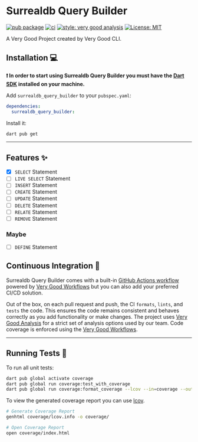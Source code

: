 # Surrealdb Query Builder

[![pub package](https://img.shields.io/pub/v/surrealdb_query_builder.svg?label=surrealdb_query_builder&color=blue)](https://pub.dartlang.org/packages/surrealdb_query_builder)
[![ci](https://github.com/AyushChothe/surrealdb_query_builder/actions/workflows/main.yaml/badge.svg?branch=main)](https://github.com/AyushChothe/surrealdb_query_builder/actions/workflows/main.yaml)
[![style: very good analysis][very_good_analysis_badge]][very_good_analysis_link]
[![License: MIT][license_badge]][license_link]

A Very Good Project created by Very Good CLI.

## Installation 💻

**❗ In order to start using Surrealdb Query Builder you must have the [Dart SDK][dart_install_link] installed on your machine.**

Add `surrealdb_query_builder` to your `pubspec.yaml`:

```yaml
dependencies:
  surrealdb_query_builder:
```

Install it:

```sh
dart pub get
```

---

## Features ✨

- [x] `SELECT` Statement
- [ ] `LIVE SELECT` Statement
- [ ] `INSERT` Statement
- [ ] `CREATE` Statement
- [ ] `UPDATE` Statement
- [ ] `DELETE` Statement
- [ ] `RELATE` Statement
- [ ] `REMOVE` Statement

### Maybe
- [ ] `DEFINE` Statement

## Continuous Integration 🤖

Surrealdb Query Builder comes with a built-in [GitHub Actions workflow][github_actions_link] powered by [Very Good Workflows][very_good_workflows_link] but you can also add your preferred CI/CD solution.

Out of the box, on each pull request and push, the CI `formats`, `lints`, and `tests` the code. This ensures the code remains consistent and behaves correctly as you add functionality or make changes. The project uses [Very Good Analysis][very_good_analysis_link] for a strict set of analysis options used by our team. Code coverage is enforced using the [Very Good Workflows][very_good_coverage_link].

---

## Running Tests 🧪

To run all unit tests:

```sh
dart pub global activate coverage
dart pub global run coverage:test_with_coverage
dart pub global run coverage:format_coverage --lcov --in=coverage --out=coverage/lcov.info -b .
```

To view the generated coverage report you can use [lcov](https://github.com/linux-test-project/lcov).

```sh
# Generate Coverage Report
genhtml coverage/lcov.info -o coverage/

# Open Coverage Report
open coverage/index.html
```

[dart_install_link]: https://dart.dev/get-dart
[github_actions_link]: https://docs.github.com/en/actions/learn-github-actions
[license_badge]: https://img.shields.io/badge/license-MIT-blue.svg
[license_link]: https://opensource.org/licenses/MIT
[logo_black]: https://raw.githubusercontent.com/VGVentures/very_good_brand/main/styles/README/vgv_logo_black.png#gh-light-mode-only
[logo_white]: https://raw.githubusercontent.com/VGVentures/very_good_brand/main/styles/README/vgv_logo_white.png#gh-dark-mode-only
[mason_link]: https://github.com/felangel/mason
[very_good_analysis_badge]: https://img.shields.io/badge/style-very_good_analysis-B22C89.svg
[very_good_analysis_link]: https://pub.dev/packages/very_good_analysis
[very_good_coverage_link]: https://github.com/marketplace/actions/very-good-coverage
[very_good_ventures_link]: https://verygood.ventures
[very_good_ventures_link_light]: https://verygood.ventures#gh-light-mode-only
[very_good_ventures_link_dark]: https://verygood.ventures#gh-dark-mode-only
[very_good_workflows_link]: https://github.com/VeryGoodOpenSource/very_good_workflows
